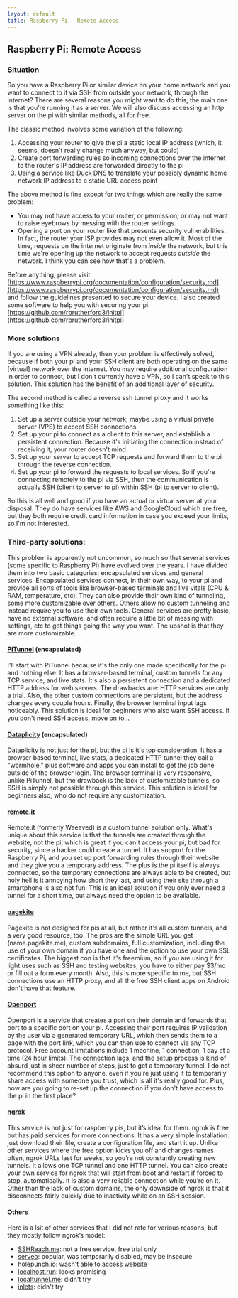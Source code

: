 ```yaml
---
layout: default
title: Raspberry Pi - Remote Access
---
```

## Raspberry Pi: Remote Access

### Situation

So you have a Raspberry Pi or similar device on your home network and you want to connect to it via SSH from outside your network, through the internet?  There are several reasons you might want to do this, the main one is that you're running it as a server.  We will also discuss accessing an http server on the pi with similar methods, all for free.

The classic method involves some variation of the following:
1. Accessing your router to give the pi a static local IP address (which, it seems, doesn't really change much anyway, but could)
1. Create port forwarding rules so incoming connections over the internet to the router's IP address are forwarded directly to the pi
1. Using a service like [Duck DNS](https://www.duckdns.org/) to translate your possibly dynamic home network IP address to a static URL access point

The above method is fine except for two things which are really the same problem:
- You may not have access to your router, or permission, or may not want to raise eyebrows by messing with the router settings.
- Opening a port on your router like that presents security vulnerabilities.  In fact, the router your ISP provides may not even allow it.  Most of the time, requests on the internet originate from *inside* the network, but this time we're opening up the network to accept requests *outside* the network.  I think you can see how that's a problem.

Before anything, please visit [https://www.raspberrypi.org/documentation/configuration/security.md](https://www.raspberrypi.org/documentation/configuration/security.md) and follow the guidelines presented to secure your device.  I also created some software to help you with securing your pi: [https://github.com/rbrutherford3/initpi](https://github.com/rbrutherford3/initpi)

### More solutions

If you are using a VPN already, then your problem is effectively solved, because if both your pi and your SSH client are both operating on the same [virtual] network over the internet.  You may require additional configuration in order to connect, but I don't currently have a VPN, so I can't speak to this solution.  This solution has the benefit of an additional layer of security.

The second method is called a reverse ssh tunnel proxy and it works something like this:
1. Set up a server outside your network, maybe using a virtual private server (VPS) to accept SSH connections.
1. Set up your pi to connect as a client to this server, and establish a persistent connection.  Because it's initiating the connection instead of receiving it, your router doesn't mind.
1. Set up your server to accept TCP requests  and forward them to the pi through the reverse connection.
1. Set up your pi to forward the requests to local services.  So if you're connecting remotely to the pi via SSH, then the communication is actually SSH (client to server to pi) within SSH (pi to server to client).

So this is all well and good if you have an actual or virtual server at your disposal.  They do have services like AWS and GoogleCloud which are free, but they both require credit card information in case you exceed your limits, so I'm not interested.

### Third-party solutions:

This problem is apparently not uncommon, so much so that several services (some specific to Raspberry Pi) have evolved over the years.  I have divided them into two basic categories: encapsulated services and general services.  Encapsulated services connect, in their own way, to your pi and provide all sorts of tools like browser-based terminals and live vitals (CPU & RAM, temperature, etc).  They can also provide their own kind of tunneling, some more customizable over others.  Others allow no custom tunneling and instead require you to use their own tools.  General services are pretty basic, have no external software, and often require a little bit of messing with settings, etc to get things going the way you want.  The upshot is that they are more customizable.

#### [PiTunnel](https://pitunnel.com/) (encapsulated)

I'll start with PiTunnel because it's the only one made specifically for the pi and nothing else.  It has a browser-based terminal, custom tunnels for any TCP service, and live stats.  It's also a persistent connection and a dedicated HTTP address for web servers.  The drawbacks are: HTTP services are only a trial.  Also, the other custom connections are persistent, but the address changes every couple hours.  Finally, the browser terminal input lags noticeably.  This solution is ideal for beginners who also want SSH access.  If you don't need SSH access, move on to...

#### [Dataplicity](https://www.dataplicity.com/) (encapsulated)

Dataplicity is not just for the pi, but the pi is it's top consideration.  It has a browser based terminal, live stats, a dedicated HTTP tunnel they call a "wormhole," plus software and apps you can install to get the job done outside of the browser login.  The browser terminal is very responsive, unlike PiTunnel, but the drawback is the lack of customizable tunnels, so SSH is simply not possible through this service.  This solution is ideal for beginners also, who do not require any customization.

#### [remote.it](https://remote.it/)
Remote.it (formerly Waeaved) is a custom tunnel solution only.  What's unique about this service is that the tunnels are created through the website, not the pi, which is great if you can't access your pi, but bad for security, since a hacker could create a tunnel.  It has support for the Raspberry Pi, and you set up port forwarding rules through their website and they give you a temporary address.  The plus is the pi itself is always connected, so the temporary connections are always able to be created, but holy hell is it annoying how short they last, and using their site through a smartphone is also not fun.  This is an ideal solution if you only ever need a tunnel for a short time, but always need the option to be available.

#### [pagekite](https://pagekite.net/)

Pagekite is not designed for pis at all, but rather it's all custom tunnels, and a very good resource, too.  The pros are the simple URL you get (name.pagekite.me), custom subdomains, full customization, including the use of your own domain if you have one and the option to use your own SSL certificates.  The biggest con is that it's freemium, so if you are using it for light uses such as SSH and testing websites, you have to either pay $3/mo or fill out a form every month.  Also, this is more specific to me, but SSH connections use an HTTP proxy, and all the free SSH client apps on Android don't have that feature.

#### [Openport](https://openport.io/)

Openport is a service that creates a port on their domain and forwards that port to a specific port on your pi.  Accessing their port requires IP validation by the user via a generated temporary URL, which then sends them to a page with the port link, which you can then use to connect via any TCP protocol.  Free account limitations include 1 machine, 1 connection, 1 day at a time (24 hour limits).  The connection lags, and the setup process is kind of absurd just in sheer number of steps, just to get a temporary tunnel.  I do not recommend this option to anyone, even if you're just using it to temporarily share access with someone you trust, which is all it's really good for.  Plus, how are you going to re-set up the connection if you don't have access to the pi in the first place?

#### [ngrok](https://ngrok.com/)

This service is not just for raspberry pis, but it’s ideal for them.  ngrok is free but has paid services for more connections.  It has a very simple installation: just download their file, create a configuration file, and start it up.  Unlike other services where the free option kicks you off and changes names often, ngrok URLs last for weeks, so you’re not constantly creating new tunnels.  It allows one TCP tunnel and one HTTP tunnel.  You can also create your own service for ngrok that will start from boot and restart if forced to stop, automatically.  It is also a very reliable connection while you’re on it.  Other than the lack of custom domains, the only downside of ngrok is that it disconnects fairly quickly due to inactivity while on an SSH session.

#### Others
Here is a lsit of other services that I did not rate for various reasons, but they mostly follow ngrok’s model:

- [SSHReach.me](https://sshreach.me/): not a free service, free trial only
- [serveo](http://serveo.net/): popular, was temporarily disabled, may be insecure
- holepunch.io: wasn't able to access website
- [localhost.run](https://localhost.run/): looks promising
- [localtunnel.me](https://theboroer.github.io/localtunnel-www/): didn't try
- [inlets](https://inlets.dev/): didn't try

